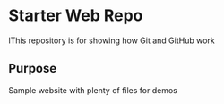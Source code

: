 # Starter Web Repo

lThis repository is for showing how Git and GitHub work

## Purpose

Sample website with plenty of files for demos
